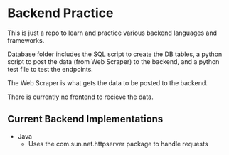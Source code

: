 # Backend Practice

This is just a repo to learn and practice various backend languages and frameworks.

Database folder includes the SQL script to create the DB tables, a python script to post the data (from Web Scraper) 
to the backend, and a python test file to test the endpoints.

The Web Scraper is what gets the data to be posted to the backend.

There is currently no frontend to recieve the data.

## Current Backend Implementations
* Java
  * Uses the com.sun.net.httpserver package to handle requests